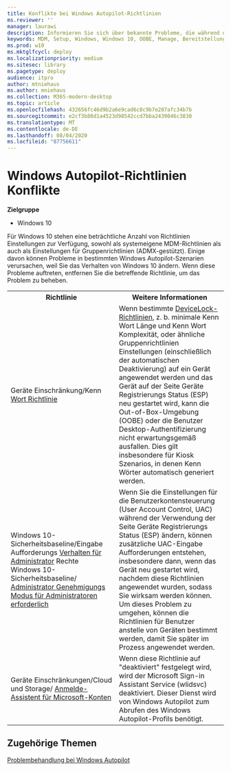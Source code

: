 ```yaml
---
title: Konflikte bei Windows Autopilot-Richtlinien
ms.reviewer: ''
manager: laurawi
description: Informieren Sie sich über bekannte Probleme, die während der Bereitstellung von Windows Autopilot auftreten können.
keywords: MDM, Setup, Windows, Windows 10, OOBE, Manage, Bereitstellung, Autopilot, ZTD, Zero-Touchscreen, Partner, msfb, InTune
ms.prod: w10
ms.mktglfcycl: deploy
ms.localizationpriority: medium
ms.sitesec: library
ms.pagetype: deploy
audience: itpro
author: mtniehaus
ms.author: mniehaus
ms.collection: M365-modern-desktop
ms.topic: article
ms.openlocfilehash: 432656fc46d9b2a6e9cad6c8c9b7e287afc34b7b
ms.sourcegitcommit: e2cf3b80d1a4523d98542ccd7bba2439046c3830
ms.translationtype: MT
ms.contentlocale: de-DE
ms.lasthandoff: 08/04/2020
ms.locfileid: "87756611"
---
```

# <a name="windows-autopilot---policy-conflicts"></a>Windows Autopilot-Richtlinien Konflikte

**Zielgruppe**

- Windows 10

Für Windows 10 stehen eine beträchtliche Anzahl von Richtlinien Einstellungen zur Verfügung, sowohl als systemeigene MDM-Richtlinien als auch als Einstellungen für Gruppenrichtlinien (ADMX-gestützt). Einige davon können Probleme in bestimmten Windows Autopilot-Szenarien verursachen, weil Sie das Verhalten von Windows 10 ändern. Wenn diese Probleme auftreten, entfernen Sie die betreffende Richtlinie, um das Problem zu beheben.

<table>
<th>Richtlinie<th>Weitere Informationen

<tr><td width="50%">Geräte Einschränkung/Kenn <a href="https://docs.microsoft.com/windows/client-management/mdm/devicelock-csp">Wort Richtlinie</a></td>
<td>Wenn bestimmte <a href="https://docs.microsoft.com/windows/client-management/mdm/policy-csp-devicelock">DeviceLock-Richtlinien</a>, z. b. minimale Kenn Wort Länge und Kenn Wort Komplexität, oder ähnliche Gruppenrichtlinien Einstellungen (einschließlich der automatischen Deaktivierung) auf ein Gerät angewendet werden und das Gerät auf der Seite Geräte Registrierungs Status (ESP) neu gestartet wird, kann die Out-of-Box-Umgebung (OOBE) oder die Benutzer Desktop-Authentifizierung nicht erwartungsgemäß ausfallen.  Dies gilt insbesondere für Kiosk Szenarios, in denen Kenn Wörter automatisch generiert werden.</td>

<tr><td width="50%">Windows 10-Sicherheitsbaseline/Eingabe Aufforderungs <a href="https://docs.microsoft.com/windows/client-management/mdm/policy-csp-localpoliciessecurityoptions">Verhalten für Administrator</a> Rechte
<br>Windows 10-Sicherheitsbaseline/ <a href="https://docs.microsoft.com/windows/client-management/mdm/policy-csp-localpoliciessecurityoptions">Administrator Genehmigungs Modus für Administratoren erforderlich</a></td>
<td>Wenn Sie die Einstellungen für die Benutzerkontensteuerung (User Account Control, UAC) während der Verwendung der Seite Geräte Registrierungs Status (ESP) ändern, können zusätzliche UAC-Eingabe Aufforderungen entstehen, insbesondere dann, wenn das Gerät neu gestartet wird, nachdem diese Richtlinien angewendet wurden, sodass Sie wirksam werden können.  Um dieses Problem zu umgehen, können die Richtlinien für Benutzer anstelle von Geräten bestimmt werden, damit Sie später im Prozess angewendet werden.</td>

<tr><td width="50%">Geräte Einschränkungen/Cloud und Storage/ <a href="https://docs.microsoft.com/mem/intune/configuration/device-restrictions-windows-10#cloud-and-storage">Anmelde-Assistent für Microsoft-Konten</a></td>
<td>Wenn diese Richtlinie auf "deaktiviert" festgelegt wird, wird der Microsoft Sign-in Assistant Service (wlidsvc) deaktiviert.  Dieser Dienst wird von Windows Autopilot zum Abrufen des Windows Autopilot-Profils benötigt.</td>

</table>

## <a name="related-topics"></a>Zugehörige Themen

[Problembehandlung bei Windows Autopilot](troubleshooting.md)
